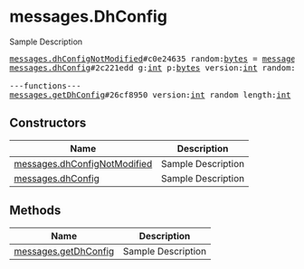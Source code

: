 # messages.DhConfig

Sample Description

<pre>
<a href="../constructor/messages.dhConfigNotModified.md">messages.dhConfigNotModified</a>#c0e24635 random:<a href="../type/bytes.md">bytes</a> = <a href="../type/messages.DhConfig.md">messages.DhConfig</a>;
<a href="../constructor/messages.dhConfig.md">messages.dhConfig</a>#2c221edd g:<a href="../type/int.md">int</a> p:<a href="../type/bytes.md">bytes</a> version:<a href="../type/int.md">int</a> random:<a href="../type/bytes.md">bytes</a> = <a href="../type/messages.DhConfig.md">messages.DhConfig</a>;

---functions---
<a href="../method/messages.getDhConfig.md">messages.getDhConfig</a>#26cf8950 version:<a href="../type/int.md">int</a> random_length:<a href="../type/int.md">int</a> = <a href="../type/messages.DhConfig.md">messages.DhConfig</a>;
</pre>

## Constructors

| Name | Description |
|------|-------------|
| [messages.dhConfigNotModified](../constructor/messages.dhConfigNotModified.md) | Sample Description |
| [messages.dhConfig](../constructor/messages.dhConfig.md) | Sample Description |

## Methods

| Name | Description |
|------|-------------|
| [messages.getDhConfig](../method/messages.getDhConfig.md) | Sample Description |

